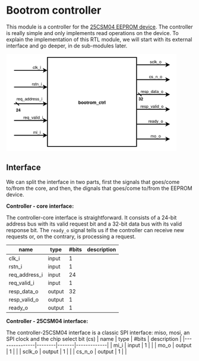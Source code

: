 Bootrom controller
=================

This module is a controller for the [25CSM04 EEPROM device](https://ww1.microchip.com/downloads/en/DeviceDoc/25CSM04-4-Mbit-SPI-Serial-EEPROM-With-128-Bit-Serial-Number-and-Enhanced-Write-Protection-20005817C.pdf). The controller is really simple and only implements read operations on the device. To explain the implementation of this RTL module, we will start with its external interface and go deeper, in de sub-modules later.

[img_brom_ctrl_interface]: assets/brom_ctrl_interface.png "Bootrom Controller" 
![img_brom_ctrl_interface][img_brom_ctrl_interface] 

## Interface
We can split the interface in two parts, first the signals that goes/come to/from the core, and then, the dignals that goes/come to/from the EEPROM device.

**Controller - core interface:**

The controller-core interface is straightforward. It consists of a 24-bit address bus with its valid request bit and a 32-bit data bus with its valid response bit. The `ready_o` signal tells us if the controller can receive new requests or, on the contrary, is processing a request.

| name          | type   | #bits | description |
|---------------|--------|-------|-------------|
| clk_i         | input  | 1     |             |
| rstn_i        | input  | 1     |             |
| req_address_i | input  | 24    |             |
| req_valid_i   | input  | 1     |             |
| resp_data_o   | output | 32    |             |
| resp_valid_o  | output | 1     |             |
| ready_o       | output | 1     |             |

**Controller - 25CSM04 interface:**

The controller-25CSM04 interface is a classic SPI interface: miso, mosi, an SPI clock and the chip select bit (cs)
| name          | type   | #bits | description |
|---------------|--------|-------|-------------|
| mi_i          | input  | 1     |             |
| mo_o          | output | 1     |             |
| sclk_o        | output | 1     |             |
| cs_n_o        | output | 1     |             |
